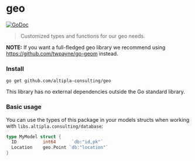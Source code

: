 
# geo

[![GoDoc](https://godoc.org/libs.altipla.consulting/geo?status.svg)](https://godoc.org/libs.altipla.consulting/geo)

> Customized types and functions for our geo needs.

**NOTE:** If you want a full-fledged geo library we recommend using https://github.com/twpayne/go-geom instead.


### Install

```shell
go get github.com/altipla-consulting/geo
```

This library has no external dependencies outside the Go standard library.


### Basic usage

You can use the types of this package in your models structs when working with `libs.altipla.consulting/database`:

```go
type MyModel struct {
  ID          int64      `db:"id,pk"`
  Location    geo.Point `db:"location"`
}
```
